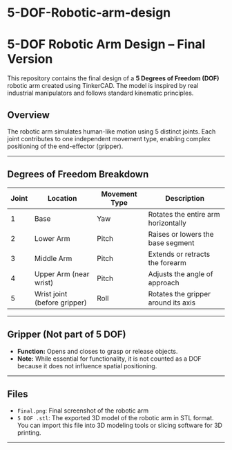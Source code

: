 # 5-DOF-Robotic-arm-design


# 5-DOF Robotic Arm Design – Final Version

This repository contains the final design of a **5 Degrees of Freedom (DOF)** robotic arm created using TinkerCAD. The model is inspired by real industrial manipulators and follows standard kinematic principles.

## Overview

The robotic arm simulates human-like motion using 5 distinct joints. Each joint contributes to one independent movement type, enabling complex positioning of the end-effector (gripper).

---

## Degrees of Freedom Breakdown

| Joint | Location                     | Movement Type | Description                        |
|-------|------------------------------|----------------|------------------------------------|
| 1     | Base                         | Yaw            | Rotates the entire arm horizontally |
| 2     | Lower Arm                    | Pitch          | Raises or lowers the base segment |
| 3     | Middle Arm                   | Pitch          | Extends or retracts the forearm   |
| 4     | Upper Arm (near wrist)       | Pitch          | Adjusts the angle of approach     |
| 5     | Wrist joint (before gripper) | Roll           | Rotates the gripper around its axis |

---

## Gripper (Not part of 5 DOF)

- **Function:** Opens and closes to grasp or release objects.
- **Note:** While essential for functionality, it is not counted as a DOF because it does not influence spatial positioning.

---

## Files

- `Final.png`: Final screenshot of the robotic arm
- `5 DOF .stl`: The exported 3D model of the robotic arm in STL format. You can import this file into 3D modeling tools or slicing software for 3D printing.

---

